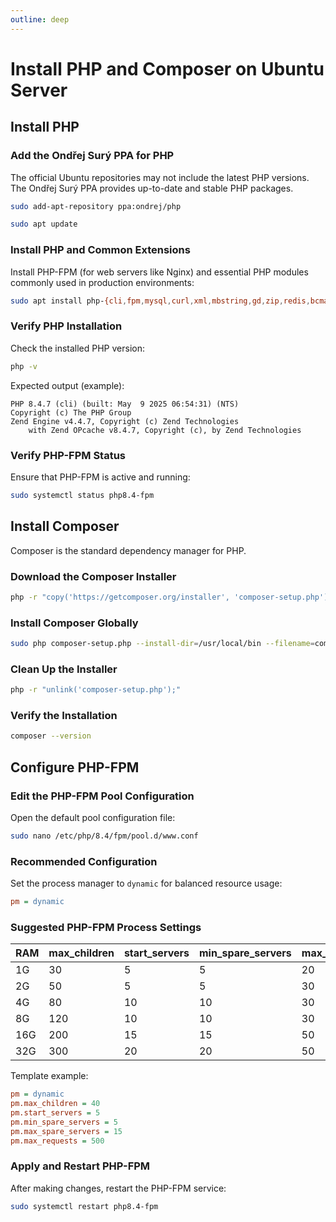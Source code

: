 ```yaml
---
outline: deep
---
```


# Install PHP and Composer on Ubuntu Server

## Install PHP

### Add the Ondřej Surý PPA for PHP

The official Ubuntu repositories may not include the latest PHP versions.
The Ondřej Surý PPA provides up-to-date and stable PHP packages.

```bash
sudo add-apt-repository ppa:ondrej/php
```

```bash
sudo apt update
```

### Install PHP and Common Extensions

Install PHP-FPM (for web servers like Nginx) and essential PHP modules commonly used in production environments:

```bash
sudo apt install php-{cli,fpm,mysql,curl,xml,mbstring,gd,zip,redis,bcmath,soap,imagick}
```

### Verify PHP Installation

Check the installed PHP version:

```bash
php -v
```

Expected output (example):

```
PHP 8.4.7 (cli) (built: May  9 2025 06:54:31) (NTS)
Copyright (c) The PHP Group
Zend Engine v4.4.7, Copyright (c) Zend Technologies
    with Zend OPcache v8.4.7, Copyright (c), by Zend Technologies
```    

### Verify PHP-FPM Status

Ensure that PHP-FPM is active and running:

```bash
sudo systemctl status php8.4-fpm
```

## Install Composer

Composer is the standard dependency manager for PHP.

### Download the Composer Installer

```bash
php -r "copy('https://getcomposer.org/installer', 'composer-setup.php');"
```

### Install Composer Globally

```bash
sudo php composer-setup.php --install-dir=/usr/local/bin --filename=composer
```

### Clean Up the Installer

```bash
php -r "unlink('composer-setup.php');"
```

### Verify the Installation

```bash
composer --version
```

## Configure PHP-FPM

### Edit the PHP-FPM Pool Configuration

Open the default pool configuration file:

```bash
sudo nano /etc/php/8.4/fpm/pool.d/www.conf
```

### Recommended Configuration

Set the process manager to `dynamic` for balanced resource usage:

```ini
pm = dynamic
```

### Suggested PHP-FPM Process Settings

| RAM | max_children | start_servers | min_spare_servers | max_spare_servers |
|-----|--------------|---------------|-------------------|-------------------|
| 1G  | 30           | 5             | 5                 | 20                |
| 2G  | 50           | 5             | 5                 | 30                |
| 4G  | 80           | 10            | 10                | 30                |
| 8G  | 120          | 10            | 10                | 30                |
| 16G | 200          | 15            | 15                | 50                |
| 32G | 300          | 20            | 20                | 50                |

Template example:

```ini
pm = dynamic
pm.max_children = 40
pm.start_servers = 5
pm.min_spare_servers = 5
pm.max_spare_servers = 15
pm.max_requests = 500
```

### Apply and Restart PHP-FPM

After making changes, restart the PHP-FPM service:

```bash
sudo systemctl restart php8.4-fpm
```

